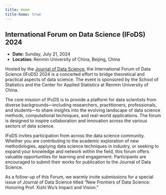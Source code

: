 ```yaml
---
title: Home
title-home: true
---
```


## International Forum on Data Science (IFoDS) 2024

+ **Date:** Sunday, July 21, 2024
+ **Location:** Renmin University of China, Beijing, China

Hosted by the [Journal of Data Science](https://jds-online.org), the
International Forum of Data Science (IFoDS) 2024 is a concerted effort
to bridge theoretical and practical aspects of data science. The event
is sponsored by the School of Statistics and the Center for Applied
Statistics at Renmin University of China. 


The core mission of IFoDS is to provide a platform for data scientists
from diverse backgrounds—including researchers, practitioners,
professionals, and students—to share insights into the evolving
landscape of data science methods, computational techniques, and
real-world applications. The forum is designed to inspire
collaboration and innovation across the various sectors of data
science.


IFoDS invites participation from across the data science
community. Whether you are contributing to the academic exploration of
new methodologies, applying data science techniques in industry, or
seeking to expand your knowledge and network within the field, this
forum offers valuable opportunities for learning and engagement.
Participants are encouraged to submit their works for publication to
the Journal of Data Science.


As a follow-up of this Forum, we warmly invite submissions for a special issue of Journal of Data Science titled “New Frontiers of Data Science: Honoring Prof. Xizhi Wu’s Impact and Vision.”



